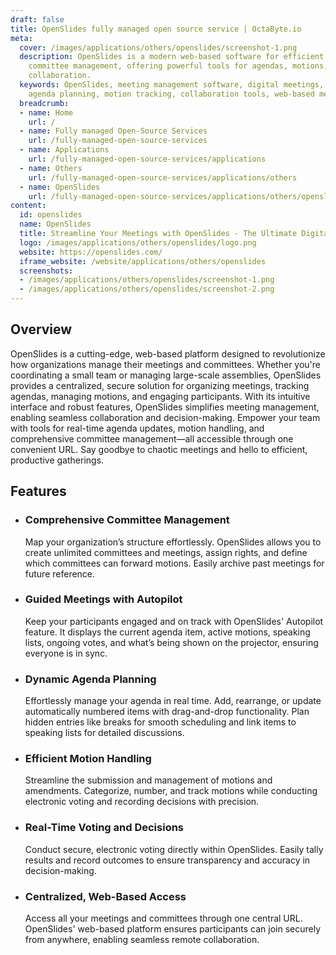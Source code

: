 ```yaml
---
draft: false
title: OpenSlides fully managed open source service | OctaByte.io
meta:
  cover: /images/applications/others/openslides/screenshot-1.png
  description: OpenSlides is a modern web-based software for efficient meeting and
    committee management, offering powerful tools for agendas, motions, and seamless
    collaboration.
  keywords: OpenSlides, meeting management software, digital meetings, committee management,
    agenda planning, motion tracking, collaboration tools, web-based meeting platform
  breadcrumb:
  - name: Home
    url: /
  - name: Fully managed Open-Source Services
    url: /fully-managed-open-source-services
  - name: Applications
    url: /fully-managed-open-source-services/applications
  - name: Others
    url: /fully-managed-open-source-services/applications/others
  - name: OpenSlides
    url: /fully-managed-open-source-services/applications/others/openslides
content:
  id: openslides
  name: OpenSlides
  title: Streamline Your Meetings with OpenSlides - The Ultimate Digital Meeting Solution
  logo: /images/applications/others/openslides/logo.png
  website: https://openslides.com/
  iframe_website: /website/applications/others/openslides
  screenshots:
  - /images/applications/others/openslides/screenshot-1.png
  - /images/applications/others/openslides/screenshot-2.png
---
```


## Overview

OpenSlides is a cutting-edge, web-based platform designed to revolutionize how organizations manage their meetings and committees. Whether you're coordinating a small team or managing large-scale assemblies, OpenSlides provides a centralized, secure solution for organizing meetings, tracking agendas, managing motions, and engaging participants. With its intuitive interface and robust features, OpenSlides simplifies meeting management, enabling seamless collaboration and decision-making. Empower your team with tools for real-time agenda updates, motion handling, and comprehensive committee management—all accessible through one convenient URL. Say goodbye to chaotic meetings and hello to efficient, productive gatherings.

## Features

- ### Comprehensive Committee Management

  Map your organization’s structure effortlessly. OpenSlides allows you to create unlimited committees and meetings, assign rights, and define which committees can forward motions. Easily archive past meetings for future reference.

- ### Guided Meetings with Autopilot

  Keep your participants engaged and on track with OpenSlides' Autopilot feature. It displays the current agenda item, active motions, speaking lists, ongoing votes, and what’s being shown on the projector, ensuring everyone is in sync.

- ### Dynamic Agenda Planning

  Effortlessly manage your agenda in real time. Add, rearrange, or update automatically numbered items with drag-and-drop functionality. Plan hidden entries like breaks for smooth scheduling and link items to speaking lists for detailed discussions.

- ### Efficient Motion Handling

  Streamline the submission and management of motions and amendments. Categorize, number, and track motions while conducting electronic voting and recording decisions with precision.

- ### Real-Time Voting and Decisions

  Conduct secure, electronic voting directly within OpenSlides. Easily tally results and record outcomes to ensure transparency and accuracy in decision-making.

- ### Centralized, Web-Based Access

  Access all your meetings and committees through one central URL. OpenSlides' web-based platform ensures participants can join securely from anywhere, enabling seamless remote collaboration.
